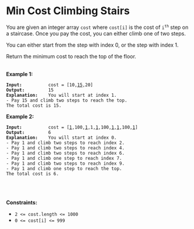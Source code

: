 <!-- markdownlint-disable -->

# Min Cost Climbing Stairs

You are given an integer array `cost` where `cost[i]` is the cost of <code>i<sup>th</sup></code> step on a staircase. Once you pay the cost, you can either climb one of two steps.

You can either start from the step with index 0, or the step with index 1.

Return the minimum cost to reach the top of the floor.<br>
<br>

**Example 1:**

<pre><code><strong>Input:</strong>          cost = [10,<u>15</u>,20]
<strong>Output:</strong>         15
<strong>Explanation:</strong>    You will start at index 1.
- Pay 15 and climb two steps to reach the top.
The total cost is 15.</code></pre>

**Example 2:**

<pre><code><strong>Input:</strong>          cost = [<u>1</u>,100,<u>1</u>,1,<u>1</u>,100,<u>1</u>,<u>1</u>,100,<u>1</u>]
<strong>Output:</strong>         6
<strong>Explanation:</strong>    You will start at index 0.
- Pay 1 and climb two steps to reach index 2.
- Pay 1 and climb two steps to reach index 4.
- Pay 1 and climb two steps to reach index 6.
- Pay 1 and climb one step to reach index 7.
- Pay 1 and climb two steps to reach index 9.
- Pay 1 and climb one step to reach the top.
The total cost is 6.</code></pre>
<br>
<br>

**Constraints:**

<ul>
    <li><code>2 <= cost.length <= 1000</code></li>
    <li><code>0 <= cost[i] <= 999</code></li>
</ul>
